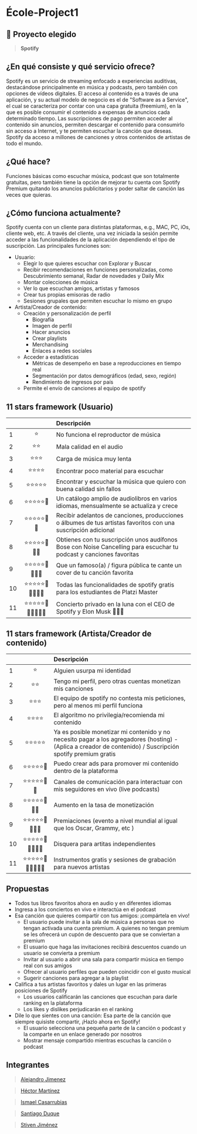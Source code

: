 # École-Project1

## 🚀 Proyecto elegido

> **Spotify**

## ¿En qué consiste y qué servicio ofrece?

Spotify es un servicio de streaming enfocado a experiencias auditivas, destacándose principalmente en música y podcasts, pero también con opciones de vídeos digitales. El acceso al contenido es a través de una aplicación, y su actual modelo de negocio es el de "Software as a Service", el cual se caracteriza por contar con una capa gratuita (freemium), en la que es posible consumir el contenido a expensas de anuncios cada determinado tiempo.
Las suscripciones de pago permiten acceder al contenido sin anuncios, permiten descargar el contenido para consumirlo sin acceso a Internet, y te permiten escuchar la canción que deseas.
Spotify da acceso a millones de canciones y otros contenidos de artistas de todo el mundo.

## ¿Qué hace?

Funciones básicas como escuchar música, podcast que son totalmente gratuitas, pero también tiene la opción de mejorar tu cuenta con Spotify Premium quitando los anuncios publicitarios y poder saltar de canción las veces que quieras.

## ¿Cómo funciona actualmente?

Spotify cuenta con un cliente para distintas plataformas, e.g., MAC, PC, iOs, cliente web, etc. A través del cliente, una vez iniciada la sesión permite acceder a las funcionalidades de la aplicación dependiendo el tipo de suscripción. Las principales funciones son:
* Usuario:
    * Elegir lo que quieres escuchar con Explorar y Buscar
    * Recibir recomendaciones en funciones personalizadas, como Descubrimiento semanal, Radar de novedades y Daily Mix
    * Montar colecciones de música
    * Ver lo que escuchan amigos, artistas y famosos
    * Crear tus propias emisoras de radio
    * Sesiones grupales que permiten escuchar lo mismo en grupo
* Artista/Creador de contenido:
    * Creación y personalización de perfil
        * Biografía
        * Imagen de perfil
        * Hacer anuncios
        * Crear playlists
        * Merchandising
        * Enlaces a redes sociales
    * Acceder a estadísticas
        * Métricas de desempeño en base a reproducciones en tiempo real
        * Segmentación por datos demográficos (edad, sexo, región)
        * Rendimiento de ingresos por país 
    * Permite el envío de canciones al equipo de spotify

## 11 stars framework (Usuario)
&nbsp; | | Descripción
| :--- | :---: | :---
1 | ⭐ | No funciona el reproductor de música
2 | ⭐⭐ | Mala calidad en el audio
3 | ⭐⭐⭐ | Carga de música muy lenta
4 | ⭐⭐⭐⭐ | Encontrar poco material para escuchar
5 | ⭐⭐⭐⭐⭐ | Encontrar y escuchar la música que quiero con buena calidad sin fallos
6 | ⭐⭐⭐⭐⭐🌟 | Un catálogo amplio de audiolibros en varios idiomas, mensualmente se actualiza y crece
7 | ⭐⭐⭐⭐⭐🌟🌟 | Recibir adelantos de canciones, producciones o álbumes de tus artistas favoritos con una suscripción adicional
8 | ⭐⭐⭐⭐⭐🌟🌟🌟 | Obtienes con tu suscripción unos audífonos Bose con Noise Cancelling para escuchar tu podcast y canciones favoritas
9 | ⭐⭐⭐⭐⭐🌟🌟🌟🌟 | Que un famoso(a) / figura pública te cante un cover de tu canción favorita
10 | ⭐⭐⭐⭐⭐🌟🌟🌟🌟🌟 | Todas las funcionalidades de spotify gratis para los estudiantes de Platzi Master
11 | ⭐⭐⭐⭐⭐🌟🌟🌟🌟🌟🌟 | Concierto privado en la luna con el CEO de Spotify y Elon Musk 👩🏽‍🚀

## 11 stars framework (Artista/Creador de contenido)
&nbsp; | | Descripción
| :--- | :---: | :---
1 | ⭐ | Alguien usurpa mi identidad
2 | ⭐⭐ | Tengo mi perfil, pero otras cuentas monetizan mis canciones
3 | ⭐⭐⭐ | El equipo de spotify no contesta mis peticiones, pero al menos mi perfil funciona
4 | ⭐⭐⭐⭐ | El algoritmo no privilegia/recomienda mi contenido
5 | ⭐⭐⭐⭐⭐ | Ya es posible monetizar mi contenido y no necesito pagar a los agregadores (hosting) - (Aplica a creador de contenido) / Suscripción spotify premium gratis
6 | ⭐⭐⭐⭐⭐🌟 | Puedo crear ads para promover mi contenido dentro de la plataforma
7 | ⭐⭐⭐⭐⭐🌟🌟 | Canales de comunicación para interactuar con mis seguidores en vivo (live podcasts)
8 | ⭐⭐⭐⭐⭐🌟🌟🌟 | Aumento en la tasa de monetización
9 | ⭐⭐⭐⭐⭐🌟🌟🌟🌟 | Premiaciones (evento a nivel mundial al igual que los Oscar, Grammy, etc )
10 | ⭐⭐⭐⭐⭐🌟🌟🌟🌟🌟 | Disquera para artitas independientes
11 | ⭐⭐⭐⭐⭐🌟🌟🌟🌟🌟🌟 | Instrumentos gratis y sesiones de grabación para nuevos artistas

## Propuestas

* Todos tus libros favoritos ahora en audio y en diferentes idiomas
* Ingresa a los conciertos en vivo e interactúa en el podcast
* Esa canción que quieres compartir con tus amigos: ¡compártela en vivo!
    * El usuario puede invitar a la sala de música a personas que no tengan activada una cuenta premium. A quienes no tengan premium se les ofrecerá un cupón de descuento para que se conviertan a premium
    * El usuario que haga las invitaciones recibirá descuentos cuando un usuario se convierta a premium
    * Invitar al usuario a abrir una sala para compartir música en tiempo real con sus amigos
    * Ofrecer al usuario perfiles que pueden coincidir con el gusto musical
    * Sugerir canciones para agregar a la playlist
* Califica a tus artistas favoritos y dales un lugar en las primeras posiciones de Spotify
    * Los usuarios calificarán las canciones que escuchan para darle ranking en la plataforma
    * Los likes y dislikes perjudicarán en el ranking
* Dile lo que sientes con una canción: Esa parte de la canción que siempre quisiste compartir, ¡Hazlo ahora en Spotify!
    * El usuario selecciona una pequeña parte de la canción o podcast y la comparte en un enlace generado por nosotros
    * Mostrar mensaje compartido mientras escuchas la canción o podcast


## Integrantes

> [Alejandro Jimenez](https://github.com/alebrij3)

> [Héctor Martínez](https://github.com/hectormr206)

> [Ismael Casarrubias](https://github.com/ism16)

> [Santiago Duque](https://github.com/sd8956)

> [Stiven Jiménez](https://github.com/stivenjimenez)

